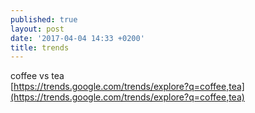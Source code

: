 ```yaml
---
published: true
layout: post
date: '2017-04-04 14:33 +0200'
title: trends
---
```

coffee vs tea  
[https://trends.google.com/trends/explore?q=coffee,tea](https://trends.google.com/trends/explore?q=coffee,tea)

  <script type="text/javascript" src="https://ssl.gstatic.com/trends_nrtr/962_RC10/embed_loader.js"></script>
  <script type="text/javascript">
    trends.embed.renderExploreWidget("TIMESERIES", {"comparisonItem":[{"keyword":"coffee","geo":"","time":"today 5-y"},{"keyword":"tea","geo":"","time":"today 5-y"}],"category":0,"property":""}, {"exploreQuery":"q=coffee,tea","guestPath":"https://trends.google.com:443/trends/embed/"});
  </script>

